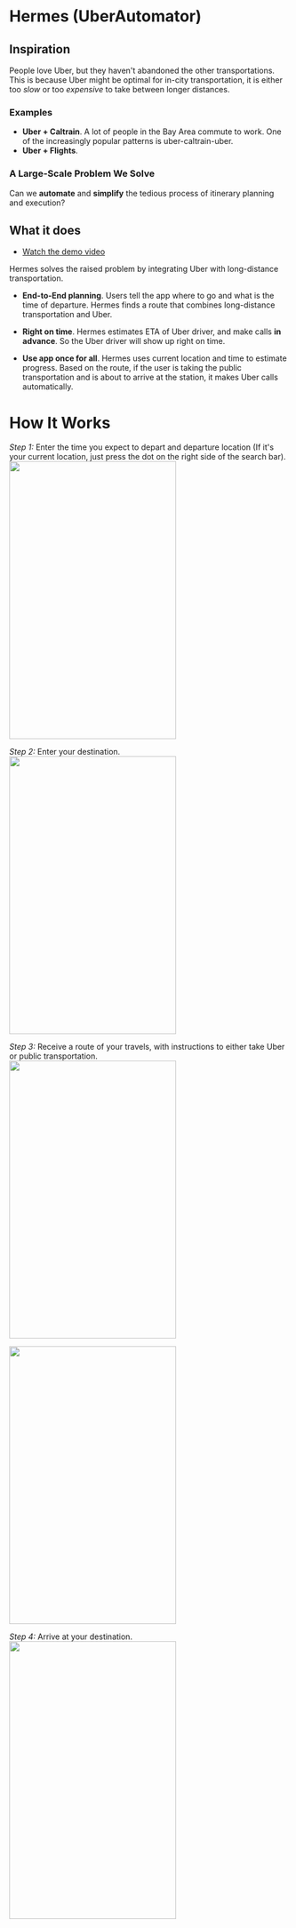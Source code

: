 # Hermes (UberAutomator)

## Inspiration

People love Uber, but they haven't abandoned the other transportations. This is because Uber might be optimal for in-city transportation, it is either too *slow* or too *expensive* to take between longer distances. 

### Examples

* **Uber + Caltrain**. A lot of people in the Bay Area commute to work. One of the increasingly popular patterns is uber-caltrain-uber. 
* **Uber + Flights**.

### A Large-Scale Problem We Solve

Can we **automate** and **simplify** the tedious process of itinerary planning and execution? 

## What it does

* [Watch the demo video](demo/hermes1.mov)

Hermes solves the raised problem by integrating Uber with long-distance transportation. 

* **End-to-End planning**. Users tell the app where to go and what is the time of departure. Hermes finds a route that combines long-distance transportation and Uber.


* **Right on time**. Hermes estimates ETA of Uber driver, and make calls **in advance**. So the Uber driver will show up right on time.

* **Use app once for all**. Hermes uses current location and time to estimate progress. Based on the route, if the user is taking the public transportation and is about to arrive at the station, it makes Uber calls automatically. 


# How It Works

*Step 1:*
Enter the time you expect to depart and departure location (If it's your current location, just press the dot on the right side of the search bar).
<br>
<img src="https://scontent-sea1-1.xx.fbcdn.net/hphotos-xta1/v/t1.0-9/12065749_10205897934140518_6826414374368941204_n.jpg?oh=feca310a8471fa53681e056a896646ac&oe=56CF591E" width="300px" height="500px" position:block/>

*Step 2:* 
Enter your destination.
<br>
<img src="https://scontent-sea1-1.xx.fbcdn.net/hphotos-xap1/v/t1.0-9/12074706_10205897935420550_4317076571724548989_n.jpg?oh=c4a80c6dd409401dc68648d3f9c81fc3&oe=56C7312C" width="300px" height="500px" />

*Step 3:*
Receive a route of your travels, with instructions to either take Uber or public transportation.
<br>
<img src="https://scontent-sea1-1.xx.fbcdn.net/hphotos-xpa1/v/t1.0-9/12088331_10205897935700557_6456150615236321784_n.jpg?oh=d3b17cd423144f5361203338088deec3&oe=568EF69D" width="300px" height="500px" />

<img src="https://scontent-sea1-1.xx.fbcdn.net/hphotos-xal1/v/t1.0-9/12122782_10205897936540578_6792278065757239659_n.jpg?oh=b0345723baec96e663bf4417fa32e370&oe=56C6CF99" width="300px" height="500px" />

*Step 4:*
Arrive at your destination.
<br>
<img src="https://scontent-sea1-1.xx.fbcdn.net/hphotos-xta1/v/t1.0-9/12141498_10205897936580579_3776848736196902761_n.jpg?oh=75fd142ede08835725120892966b2df2&oe=5687E9CD" width="300px" height="500px" />
